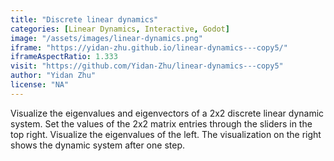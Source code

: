 ```yaml
---
title: "Discrete linear dynamics"
categories: [Linear Dynamics, Interactive, Godot]
image: "/assets/images/linear-dynamics.png"
iframe: "https://yidan-zhu.github.io/linear-dynamics---copy5/"
iframeAspectRatio: 1.333
visit: "https://github.com/Yidan-Zhu/linear-dynamics---copy5"
author: "Yidan Zhu"
license: "NA"
---
```


Visualize the eigenvalues and eigenvectors of a 2x2 discrete linear dynamic system. Set the values of the 2x2 matrix entries through the sliders in the top right. Visualize the eigenvalues of the left. The visualization on the right shows the dynamic system after one step.
